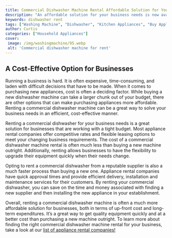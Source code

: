 ```yaml
---
title: Commercial Dishwasher Machine Rental Affordable Solution for Your Business
description: "An affordable solution for your business needs is now available with commercial dishwasher machine rentals Find out how this could benefit your business and get the most out of this easy budget-friendly rental option"
keywords: dishwasher rent
tags: ["Washing Machine", "Dishwasher", "Kitchen Appliances", "Buy Appliance", "Clean Appliance"]
author: Curtis
categories: ["Household Appliances"]
cover: 
 image: /img/washingmachine/95.webp
 alt: 'Commercial dishwasher machine for rent'
---
```

## A Cost-Effective Option for Businesses

Running a business is hard. It is often expensive, time-consuming, and laden with difficult decisions that have to be made. When it comes to purchasing new appliances, cost is often a deciding factor. While buying a new dishwasher machine can take a larger chunk out of your budget, there are other options that can make purchasing appliances more affordable. Renting a commercial dishwasher machine can be a great way to solve your business needs in an efficient, cost-effective manner. 

Renting a commercial dishwasher for your business needs is a great solution for businesses that are working with a tight budget. Most appliance rental companies offer competitive rates and flexible leasing options to meet your changing business requirements. The cost of a commercial dishwasher machine rental is often much less than buying a new machine outright. Additionally, renting allows businesses to have the flexibility to upgrade their equipment quickly when their needs change. 

Opting to rent a commercial dishwasher from a reputable supplier is also a much faster process than buying a new one. Appliance rental companies have quick approval times and provide efficient delivery, installation and maintenance services for their customers. By renting your commercial dishwasher, you can save on the time and money associated with finding a new supplier and then installing the new appliance in your establishment.

Overall, renting a commercial dishwasher machine is often a much more affordable solution for businesses, both in terms of up-front cost and long-term expenditures. It’s a great way to get quality equipment quickly and at a better cost than purchasing a new machine outright. To learn more about finding the right commercial dishwasher machine rental for your business, take a look at our [list of appliance rental companies!](./pages/appliance-rental)
